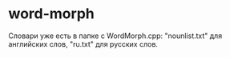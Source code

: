 # word-morph
Словари уже есть в папке с WordMorph.cpp: "nounlist.txt" для английских слов, "ru.txt" для русских слов.
